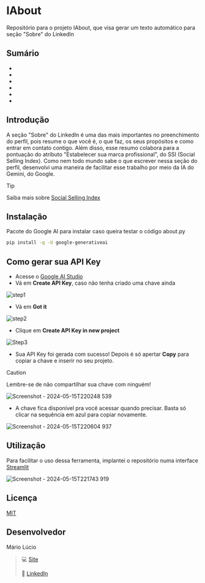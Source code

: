 # IAbout
Repositório para o projeto IAbout, que visa gerar um texto automático para seção "Sobre" do LinkedIn

## Sumário
+ []()
+ []()
+ []()
+ []()
+ []()
+ []()

## Introdução
A seção "Sobre" do LinkedIn é uma das mais importantes no preenchimento do perfil, pois resume o que você é, o que faz, os seus propósitos e como entrar em contato contigo. 
Além disso, esse resumo colabora para a pontuação do atributo "Estabelecer sua marca profissional", do SSI (Social Selling Index). Como nem todo mundo sabe o que escrever nessa seção do perfil, desenvolvi uma maneira de facilitar esse trabalho por meio da IA do Gemini, do Google.
 
> [!TIP]
> Saiba mais sobre [Social Selling Index](https://snov.io/blog/br/social-selling-no-linkedin-um-guia-passo-a-passo/)

## Instalação

Pacote do Google AI para instalar caso queira testar o código about.py

```bash
pip install -q -U google-generativeai
```
## Como gerar sua API Key

+ Acesse o [Google AI Studio](https://aistudio.google.com/app/apikey)
+ Vá em **Create API Key**, caso não tenha criado uma chave ainda

![step1](https://github.com/marioluciofjr/iabout/assets/105465306/b14090b9-04e1-4c52-9e52-ad5a43fd49c1)

+ Vá em **Got it**

![step2](https://github.com/marioluciofjr/iabout/assets/105465306/f66d7392-d5a6-43ac-91a8-8c0ad56f1c8d)

+ Clique em **Create API Key in new project**

![Step3](https://github.com/marioluciofjr/iabout/assets/105465306/6af71fbd-5061-4e6e-ad6d-2b7808c3db83)

+ Sua API Key foi gerada com sucesso! Depois é só apertar **Copy** para copiar a chave e inserir no seu projeto.

> [!CAUTION]
> Lembre-se de não compartilhar sua chave com ninguém!

![Screenshot - 2024-05-15T220248 539](https://github.com/marioluciofjr/iabout/assets/105465306/7d37fe0c-1474-4c7a-b7e0-46727414bdec)

+ A chave fica disponível pra você acessar quando precisar. Basta só clicar na sequência em azul para copiar novamente.

![Screenshot - 2024-05-15T220604 937](https://github.com/marioluciofjr/iabout/assets/105465306/fcbc6d01-049c-4882-9cbd-14febaa43deb)

## Utilização

Para facilitar o uso dessa ferramenta, implantei o repositório numa interface [Streamlit](https://iabout.streamlit.app/)

![Screenshot - 2024-05-15T221743 919](https://github.com/marioluciofjr/iabout/assets/105465306/d44d6ed8-2b2a-4584-ac73-38b32be30fa5)

## Licença

[MIT](https://choosealicense.com/licenses/mit/)

## Desenvolvedor

Mário Lúcio
> 💻 [Site](https://prazocerto.me)
> 
> 🔗 [LinkedIn](https://linkedin.com/in/marioluciofjr)




